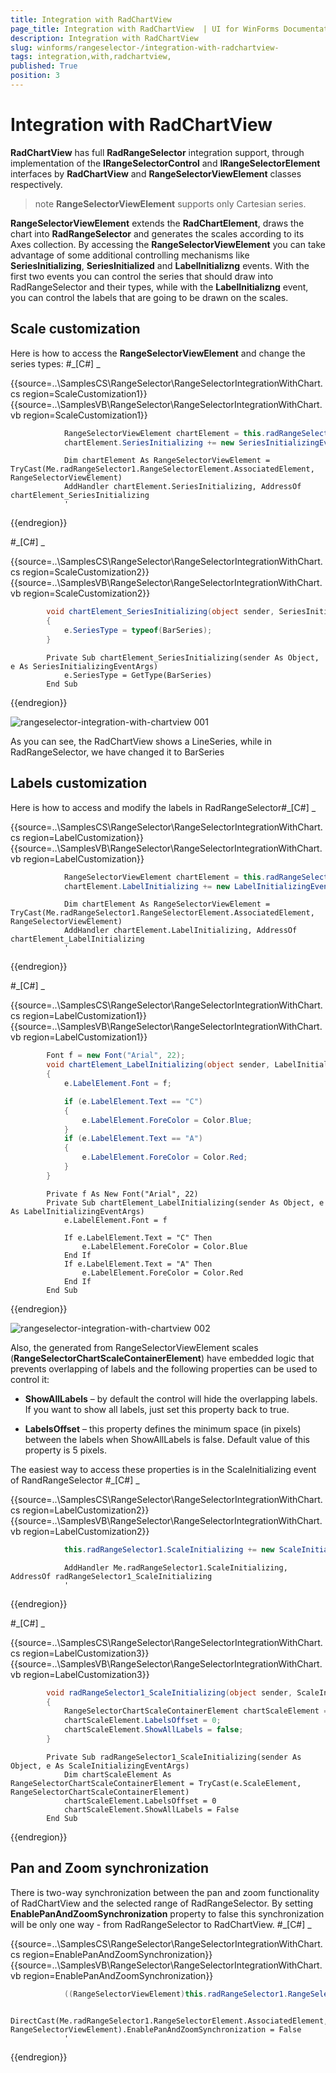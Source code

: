 ```yaml
---
title: Integration with RadChartView 
page_title: Integration with RadChartView  | UI for WinForms Documentation
description: Integration with RadChartView 
slug: winforms/rangeselector-/integration-with-radchartview-
tags: integration,with,radchartview,
published: True
position: 3
---
```


# Integration with RadChartView 



__RadChartView__ has full __RadRangeSelector__ integration support, through implementation of the __IRangeSelectorControl__
        and __IRangeSelectorElement__ interfaces by __RadChartView__ and __RangeSelectorViewElement__ classes respectively.
      

>note  __RangeSelectorViewElement__ supports only Cartesian series.
>


__RangeSelectorViewElement__ extends the __RadChartElement__, draws the chart into
        __RadRangeSelector__ and generates the scales according to its Axes collection.
        By accessing the __RangeSelectorViewElement__ you can take advantage of some additional controlling
        mechanisms like __SeriesInitializing__,  __SeriesInitialized__ and
        __LabelInitializng__ events. With the first two events you can control the series that should draw into
        RadRangeSelector and their types, while with the __LabelInitializng__ event, you can control the labels that
        are going to be drawn on the scales.
      

## Scale customization

Here is how to access the __RangeSelectorViewElement__ and change the series types:
        #_[C#] _

	



{{source=..\SamplesCS\RangeSelector\RangeSelectorIntegrationWithChart.cs region=ScaleCustomization1}} 
{{source=..\SamplesVB\RangeSelector\RangeSelectorIntegrationWithChart.vb region=ScaleCustomization1}} 

````C#
            RangeSelectorViewElement chartElement = this.radRangeSelector1.RangeSelectorElement.AssociatedElement as RangeSelectorViewElement;
            chartElement.SeriesInitializing += new SeriesInitializingEventHandler(chartElement_SeriesInitializing);
````
````VB.NET
            Dim chartElement As RangeSelectorViewElement = TryCast(Me.radRangeSelector1.RangeSelectorElement.AssociatedElement, RangeSelectorViewElement)
            AddHandler chartElement.SeriesInitializing, AddressOf chartElement_SeriesInitializing
            '
````

{{endregion}} 


#_[C#] _

	



{{source=..\SamplesCS\RangeSelector\RangeSelectorIntegrationWithChart.cs region=ScaleCustomization2}} 
{{source=..\SamplesVB\RangeSelector\RangeSelectorIntegrationWithChart.vb region=ScaleCustomization2}} 

````C#
        void chartElement_SeriesInitializing(object sender, SeriesInitializingEventArgs e)
        {
            e.SeriesType = typeof(BarSeries);
        }
````
````VB.NET
        Private Sub chartElement_SeriesInitializing(sender As Object, e As SeriesInitializingEventArgs)
            e.SeriesType = GetType(BarSeries)
        End Sub
````

{{endregion}} 


![rangeselector-integration-with-chartview 001](images/rangeselector-integration-with-chartview001.png)

As you can see, the RadChartView shows a LineSeries, while in RadRangeSelector, we have changed it to BarSeries

## Labels customization

Here is how to access and modify the labels in RadRangeSelector#_[C#] _

	



{{source=..\SamplesCS\RangeSelector\RangeSelectorIntegrationWithChart.cs region=LabelCustomization}} 
{{source=..\SamplesVB\RangeSelector\RangeSelectorIntegrationWithChart.vb region=LabelCustomization}} 

````C#
            RangeSelectorViewElement chartElement = this.radRangeSelector1.RangeSelectorElement.AssociatedElement as RangeSelectorViewElement;
            chartElement.LabelInitializing += new LabelInitializingEventHandler(chartElement_LabelInitializing);
````
````VB.NET
            Dim chartElement As RangeSelectorViewElement = TryCast(Me.radRangeSelector1.RangeSelectorElement.AssociatedElement, RangeSelectorViewElement)
            AddHandler chartElement.LabelInitializing, AddressOf chartElement_LabelInitializing
            '
````

{{endregion}} 


#_[C#] _

	



{{source=..\SamplesCS\RangeSelector\RangeSelectorIntegrationWithChart.cs region=LabelCustomization1}} 
{{source=..\SamplesVB\RangeSelector\RangeSelectorIntegrationWithChart.vb region=LabelCustomization1}} 

````C#
        Font f = new Font("Arial", 22);
        void chartElement_LabelInitializing(object sender, LabelInitializingEventArgs e)
        {
            e.LabelElement.Font = f;

            if (e.LabelElement.Text == "C")
            {
                e.LabelElement.ForeColor = Color.Blue;
            }
            if (e.LabelElement.Text == "A")
            {
                e.LabelElement.ForeColor = Color.Red;
            }
        }
````
````VB.NET
        Private f As New Font("Arial", 22)
        Private Sub chartElement_LabelInitializing(sender As Object, e As LabelInitializingEventArgs)
            e.LabelElement.Font = f

            If e.LabelElement.Text = "C" Then
                e.LabelElement.ForeColor = Color.Blue
            End If
            If e.LabelElement.Text = "A" Then
                e.LabelElement.ForeColor = Color.Red
            End If
        End Sub
````

{{endregion}} 


![rangeselector-integration-with-chartview 002](images/rangeselector-integration-with-chartview002.png)

Also, the generated from RangeSelectorViewElement scales (__RangeSelectorChartScaleContainerElement__) have embedded logic that
          prevents overlapping of labels and the following properties can be used to control it:
        

* __ShowAllLabels__ – by default the control will hide the overlapping labels. If you want to show all labels, just set this property back to true.
            

* __LabelsOffset__ – this property defines the minimum space (in pixels) between the labels when ShowAllLabels is false. Default value of this property is 5 pixels.
            

The easiest way to access these properties is in the ScaleInitializing event of RandRangeSelector
        #_[C#] _

	



{{source=..\SamplesCS\RangeSelector\RangeSelectorIntegrationWithChart.cs region=LabelCustomization2}} 
{{source=..\SamplesVB\RangeSelector\RangeSelectorIntegrationWithChart.vb region=LabelCustomization2}} 

````C#
            this.radRangeSelector1.ScaleInitializing += new ScaleInitializingEventHandler(radRangeSelector1_ScaleInitializing);
````
````VB.NET
            AddHandler Me.radRangeSelector1.ScaleInitializing, AddressOf radRangeSelector1_ScaleInitializing
            '
````

{{endregion}} 


#_[C#] _

	



{{source=..\SamplesCS\RangeSelector\RangeSelectorIntegrationWithChart.cs region=LabelCustomization3}} 
{{source=..\SamplesVB\RangeSelector\RangeSelectorIntegrationWithChart.vb region=LabelCustomization3}} 

````C#
        void radRangeSelector1_ScaleInitializing(object sender, ScaleInitializingEventArgs e)
        {
            RangeSelectorChartScaleContainerElement chartScaleElement = e.ScaleElement as RangeSelectorChartScaleContainerElement;
            chartScaleElement.LabelsOffset = 0;
            chartScaleElement.ShowAllLabels = false;
        }
````
````VB.NET
        Private Sub radRangeSelector1_ScaleInitializing(sender As Object, e As ScaleInitializingEventArgs)
            Dim chartScaleElement As RangeSelectorChartScaleContainerElement = TryCast(e.ScaleElement, RangeSelectorChartScaleContainerElement)
            chartScaleElement.LabelsOffset = 0
            chartScaleElement.ShowAllLabels = False
        End Sub
````

{{endregion}} 




## Pan and Zoom synchronization

There is two-way synchronization between the pan and zoom functionality of RadChartView and the selected range of RadRangeSelector.
          By setting __EnablePanAndZoomSynchronization__ property to false this synchronization will be only one way
          - from RadRangeSelector to RadChartView.
        #_[C#] _

	



{{source=..\SamplesCS\RangeSelector\RangeSelectorIntegrationWithChart.cs region=EnablePanAndZoomSynchronization}} 
{{source=..\SamplesVB\RangeSelector\RangeSelectorIntegrationWithChart.vb region=EnablePanAndZoomSynchronization}} 

````C#
            ((RangeSelectorViewElement)this.radRangeSelector1.RangeSelectorElement.AssociatedElement).EnablePanAndZoomSynchronization = false;
````
````VB.NET
            DirectCast(Me.radRangeSelector1.RangeSelectorElement.AssociatedElement, RangeSelectorViewElement).EnablePanAndZoomSynchronization = False
            '
````

{{endregion}} 



